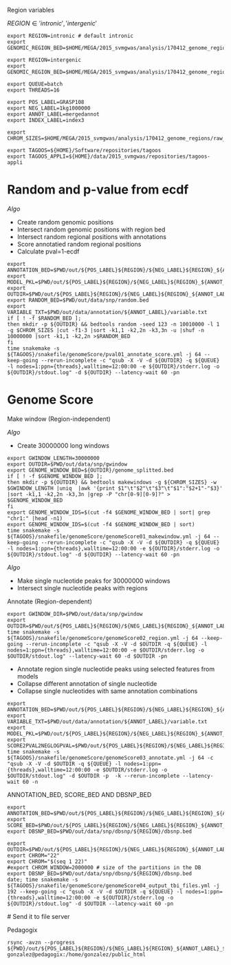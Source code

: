 Region variables

$REGION \in {'intronic', 'intergenic'}$

~~~
export REGION=intronic # default intronic
export GENOMIC_REGION_BED=$HOME/MEGA/2015_svmgwas/analysis/170412_genome_regions/hg19_5utrExonIntron3utrExon.bed
~~~

~~~
export REGION=intergenic
export GENOMIC_REGION_BED=$HOME/MEGA/2015_svmgwas/analysis/170412_genome_regions/ucsc_hg19_RefSeqGenes_intergenic.bed
~~~

~~~
export QUEUE=batch
export THREADS=16
~~~

~~~
export POS_LABEL=GRASP108
export NEG_LABEL=1kg1000000
export ANNOT_LABEL=mergedannot
export INDEX_LABEL=index3
~~~

~~~
export CHROM_SIZES=$HOME/MEGA/2015_svmgwas/analysis/170412_genome_regions/raw_hg19.chrom.sizes
~~~

~~~
export TAGOOS=${HOME}/Software/repositories/tagoos
export TAGOOS_APPLI=${HOME}/data/2015_svmgwas/repositories/tagoos-appli
~~~

# Random and p-value from ecdf

_Algo_

- Create random genomic positions
- Intersect random genomic positions with region bed
- Intersect random regional positions with annotations
- Score annotatied random regional positions
- Calculate pval=1-ecdf

~~~
export ANNOTATION_BED=$PWD/out/${POS_LABEL}${REGION}/${NEG_LABEL}${REGION}_${ANNOT_LABEL}_${INDEX_LABEL}_data/annotation/${ANNOT_LABEL}.bed
export MODEL_PKL=$PWD/out/${POS_LABEL}${REGION}/${NEG_LABEL}${REGION}_${ANNOT_LABEL}_${INDEX_LABEL}/model.pkl
export OUTDIR=$PWD/out/${POS_LABEL}${REGION}/${NEG_LABEL}${REGION}_${ANNOT_LABEL}_${INDEX_LABEL}_analysis/genome_score
export RANDOM_BED=$PWD/out/data/snp/random.bed
export VARIABLE_TXT=$PWD/out/data/annotation/${ANNOT_LABEL}/variable.txt
if [ ! -f $RANDOM_BED ]; 
then mkdir -p ${OUTDIR} && bedtools random -seed 123 -n 10010000 -l 1 -g $CHROM_SIZES |cut -f1-3 |sort -k1,1 -k2,2n -k3,3n -u |shuf -n 10000000 |sort -k1,1 -k2,2n >$RANDOM_BED
fi
time snakemake -s ${TAGOOS}/snakefile/genomeScore/pval01_annotate_score.yml -j 64 --keep-going --rerun-incomplete -c "qsub -X -V -d ${OUTDIR} -q ${QUEUE} -l nodes=1:ppn={threads},walltime=12:00:00 -e ${OUTDIR}/stderr.log -o ${OUTDIR}/stdout.log" -d ${OUTDIR} --latency-wait 60 -pn
~~~

# Genome Score

Make window (Region-independent)

_Algo_

- Create 30000000 long windows

~~~
export GWINDOW_LENGTH=30000000
export OUTDIR=$PWD/out/data/snp/gwindow
export GENOME_WINDOW_BED=${OUTDIR}/genome_splitted.bed
if [ ! -f $GENOME_WINDOW_BED ]; 
then mkdir -p ${OUTDIR} && bedtools makewindows -g ${CHROM_SIZES} -w $GWINDOW_LENGTH |uniq  |awk '{print $1"\t"$2"\t"$3"\t"$1":"$2+1"-"$3}' |sort -k1,1 -k2,2n -k3,3n |grep -P "chr[0-9][0-9]?" > $GENOME_WINDOW_BED
fi
export GENOME_WINDOW_IDS=$(cut -f4 $GENOME_WINDOW_BED | sort| grep "chr1:" |head -n1)
export GENOME_WINDOW_IDS=$(cut -f4 $GENOME_WINDOW_BED | sort)
time snakemake -s ${TAGOOS}/snakefile/genomeScore/genomeScore01_makewindow.yml -j 64 --keep-going --rerun-incomplete -c "qsub -X -V -d ${OUTDIR} -q ${QUEUE} -l nodes=1:ppn={threads},walltime=12:00:00 -e ${OUTDIR}/stderr.log -o ${OUTDIR}/stdout.log" -d ${OUTDIR} --latency-wait 60 -pn
~~~

_Algo_

- Make single nucleotide peaks for 30000000 windows
- Intersect single nucleotide peaks with regions

Annotate (Region-dependent)

~~~
export GWINDOW_DIR=$PWD/out/data/snp/gwindow
export OUTDIR=$PWD/out/${POS_LABEL}${REGION}/${NEG_LABEL}${REGION}_${ANNOT_LABEL}_${INDEX_LABEL}_analysis/genome_score
time snakemake -s ${TAGOOS}/snakefile/genomeScore/genomeScore02_region.yml -j 64 --keep-going --rerun-incomplete -c "qsub -X -V -d $OUTDIR -q ${QUEUE} -l nodes=1:ppn={threads},walltime=12:00:00 -e $OUTDIR/stderr.log -o $OUTDIR/stdout.log" --latency-wait 60 -d $OUTDIR -pn
~~~

- Annotate region single nucleotide peaks using selected features from models
- Collapse different annotation of single nucleotide
- Collapse single nucleotides with same annotation combinations

~~~
export ANNOTATION_BED=$PWD/out/${POS_LABEL}${REGION}/${NEG_LABEL}${REGION}_${ANNOT_LABEL}_${INDEX_LABEL}_data/annotation/${ANNOT_LABEL}.bed
export VARIABLE_TXT=$PWD/out/data/annotation/${ANNOT_LABEL}/variable.txt
export MODEL_PKL=$PWD/out/${POS_LABEL}${REGION}/${NEG_LABEL}${REGION}_${ANNOT_LABEL}_${INDEX_LABEL}/model.pkl
export SCORE2PVAL2NEGLOGPVAL=$PWD/out/${POS_LABEL}${REGION}/${NEG_LABEL}${REGION}_${ANNOT_LABEL}_${INDEX_LABEL}_analysis/genome_score/random/score2pval2log2pval.tsv
time snakemake -s ${TAGOOS}/snakefile/genomeScore/genomeScore03_annotate.yml -j 64 -c "qsub -X -V -d $OUTDIR -q ${QUEUE} -l nodes=1:ppn={threads},walltime=12:00:00 -e $OUTDIR/stderr.log -o $OUTDIR/stdout.log" -d $OUTDIR -p  -k --rerun-incomplete --latency-wait 60 -n
~~~

ANNOTATION_BED, SCORE_BED AND DBSNP_BED

~~~
export ANNOTATION_BED=$PWD/out/${POS_LABEL}${REGION}/${NEG_LABEL}${REGION}_${ANNOT_LABEL}_${INDEX_LABEL}_analysis/genome_score/annotation.bed
export SCORE_BED=$PWD/out/${POS_LABEL}${REGION}/${NEG_LABEL}${REGION}_${ANNOT_LABEL}_${INDEX_LABEL}_analysis/genome_score/score_pval_neglogpval.bg
export DBSNP_BED=$PWD/out/data/snp/dbsnp/${REGION}/dbsnp.bed
~~~

~~~
export OUTDIR=$PWD/out/${POS_LABEL}${REGION}/${NEG_LABEL}${REGION}_${ANNOT_LABEL}_${INDEX_LABEL}_analysis/genome_score
export CHROM="22"
export CHROM="$(seq 1 22)"
#export CHROM_WINDOW=2000000 # size of the partitions in the DB
export DBSNP_BED=$PWD/out/data/snp/dbsnp/${REGION}/dbsnp.bed
date; time snakemake -s ${TAGOOS}/snakefile/genomeScore/genomeScore04_output_tbi_files.yml -j 192 --keep-going -c "qsub -X -V -d $OUTDIR -q ${QUEUE} -l nodes=1:ppn={threads},walltime=12:00:00 -e ${OUTDIR}/stderr.log -o ${OUTDIR}/stdout.log" -d $OUTDIR --latency-wait 60 -pn
~~~

# Send it to file server 

Pedagogix

~~~
rsync -avzn --progress ${PWD}/out/${POS_LABEL}${REGION}/${NEG_LABEL}${REGION}_${ANNOT_LABEL}_${INDEX_LABEL}_analysis/genome_score/tagoos gonzalez@pedagogix:/home/gonzalez/public_html
~~~

